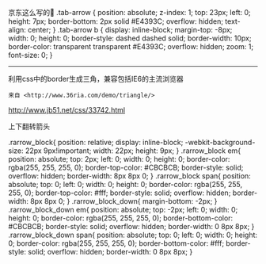 京东这么写的
.tab-arrow {
position: absolute;
z-index: 1;
top: 23px;
left: 0;
height: 7px;
border-bottom: 2px solid #E4393C;
overflow: hidden;
text-align: center;
}
.tab-arrow b {
display: inline-block;
margin-top: -8px;
width: 0;
height: 0;
border-style: dashed dashed solid;
border-width: 10px;
border-color: transparent transparent #E4393C;
overflow: hidden;
zoom: 1;
font-size: 0;
	}
<div class="tab-arrow" style="left: 632px;">
<b></b>
</div>
	
	
	
----------------------------------------------------
利用css中的border生成三角，兼容包括IE6的主流浏览器
	
	来自 <http://www.36ria.com/demo/triangle/> 
	
http://www.jb51.net/css/33742.html




上下翻转箭头

.rarrow_block{
    position: relative;
	display: inline-block;
	-webkit-background-size: 22px 9px!important;
	width: 22px;
	height: 9px;
}
.rarrow_block em{
    position: absolute;
    top: 2px;
    left: 0;
    width: 0;
    height: 0;
    border-color:  rgba(255, 255, 255, 0);
    border-top-color: #CBCBCB;
    border-style: solid;
    overflow: hidden;
    border-width: 8px 8px 0;
} 
.rarrow_block span{
    position: absolute;
    top: 0;
    left: 0;
    width: 0;
    height: 0;
    border-color: rgba(255, 255, 255, 0);
    border-top-color: #fff;
    border-style: solid;
    overflow: hidden;
    border-width: 8px 8px 0;
} 
.rarrow_block_down{
    margin-bottom: -2px;
}
.rarrow_block_down em{
    position: absolute;
    top: -2px;
    left: 0;
    width: 0;
    height: 0;
    border-color: rgba(255, 255, 255, 0);
    border-bottom-color: #CBCBCB;
    border-style: solid;
    overflow: hidden;
    border-width: 0 8px 8px;
} 
.rarrow_block_down span{
    position: absolute;
    top: 0;
    left: 0;
    width: 0;
    height: 0;
    border-color:  rgba(255, 255, 255, 0);
    border-bottom-color: #fff;
    border-style: solid;
    overflow: hidden;
    border-width: 0 8px 8px;
} 





